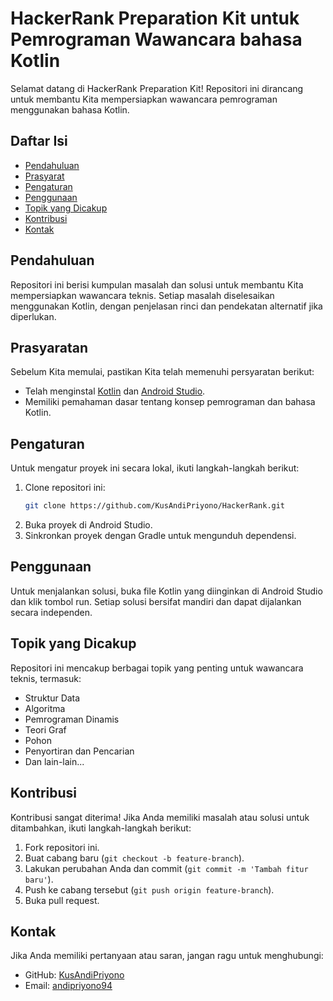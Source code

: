 # HackerRank Preparation Kit untuk Pemrograman Wawancara bahasa Kotlin

Selamat datang di HackerRank Preparation Kit! Repositori ini dirancang untuk membantu Kita mempersiapkan wawancara pemrograman menggunakan bahasa Kotlin.

## Daftar Isi
- [Pendahuluan](#pendahuluan)
- [Prasyarat](#prasyarat)
- [Pengaturan](#pengaturan)
- [Penggunaan](#penggunaan)
- [Topik yang Dicakup](#topik-yang-dicakup)
- [Kontribusi](#kontribusi)
- [Kontak](#kontak)

## Pendahuluan
Repositori ini berisi kumpulan masalah dan solusi untuk membantu Kita mempersiapkan wawancara teknis. Setiap masalah diselesaikan menggunakan Kotlin, dengan penjelasan rinci dan pendekatan alternatif jika diperlukan.

## Prasyaratan
Sebelum Kita memulai, pastikan Kita telah memenuhi persyaratan berikut:
- Telah menginstal [Kotlin](https://kotlinlang.org/) dan [Android Studio](https://developer.android.com/studio).
- Memiliki pemahaman dasar tentang konsep pemrograman dan bahasa Kotlin.

## Pengaturan
Untuk mengatur proyek ini secara lokal, ikuti langkah-langkah berikut:
1. Clone repositori ini:
    ```bash
    git clone https://github.com/KusAndiPriyono/HackerRank.git
    ```
2. Buka proyek di Android Studio.
3. Sinkronkan proyek dengan Gradle untuk mengunduh dependensi.

## Penggunaan
Untuk menjalankan solusi, buka file Kotlin yang diinginkan di Android Studio dan klik tombol run. Setiap solusi bersifat mandiri dan dapat dijalankan secara independen.

## Topik yang Dicakup
Repositori ini mencakup berbagai topik yang penting untuk wawancara teknis, termasuk:
- Struktur Data
- Algoritma
- Pemrograman Dinamis
- Teori Graf
- Pohon
- Penyortiran dan Pencarian
- Dan lain-lain...

## Kontribusi
Kontribusi sangat diterima! Jika Anda memiliki masalah atau solusi untuk ditambahkan, ikuti langkah-langkah berikut:
1. Fork repositori ini.
2. Buat cabang baru (`git checkout -b feature-branch`).
3. Lakukan perubahan Anda dan commit (`git commit -m 'Tambah fitur baru'`).
4. Push ke cabang tersebut (`git push origin feature-branch`).
5. Buka pull request.

## Kontak
Jika Anda memiliki pertanyaan atau saran, jangan ragu untuk menghubungi:
- GitHub: [KusAndiPriyono](https://github.com/KusAndiPriyono)
- Email: [andipriyono94](andipriyono94@gmail.com)
